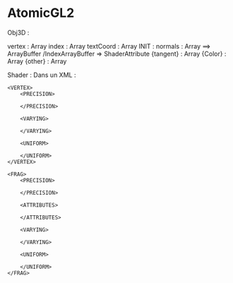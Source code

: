 # AtomicGL2


Obj3D :

vertex 		: Array
index  		: Array
textCoord 	: Array				INIT :
normals		: Array			==>		ArrayBuffer /IndexArrayBuffer => ShaderAttribute
{tangent}	: Array
{Color}		: Array
{other}		: Array




Shader :
Dans  un XML :

<MATSHADER>

	<VERTEX>
		<PRECISION>
		
		</PRECISION>

		<VARYING>

		</VARYING>

		<UNIFORM>

		</UNIFORM>
	</VERTEX>

	<FRAG>
		<PRECISION>
		
		</PRECISION>

		<ATTRIBUTES>

		</ATTRIBUTES>

		<VARYING>

		</VARYING>

		<UNIFORM>

		</UNIFORM>
	</FRAG>
	
</MATSHADER>    